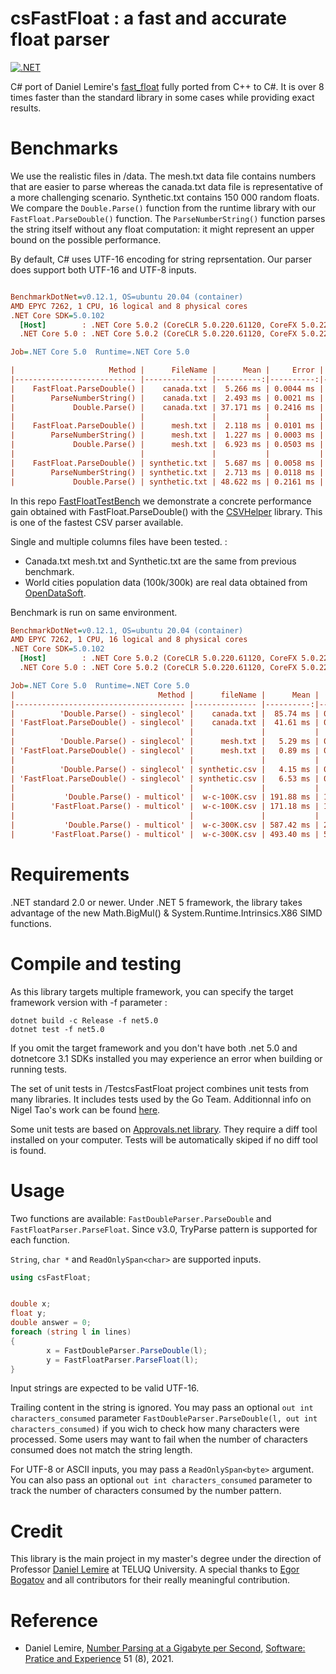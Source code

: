 # csFastFloat : a fast and accurate float parser
[![.NET](https://github.com/CarlVerret/csFastFloat/actions/workflows/dotnet.yml/badge.svg)](https://github.com/CarlVerret/csFastFloat/actions/workflows/dotnet.yml)

C# port of Daniel Lemire's [fast_float](https://github.com/fastfloat/fast_float)  fully ported from C++ to C#. It is over 8 times faster than the standard library in some cases while providing exact results.  

# Benchmarks

We use the realistic files  in /data. The mesh.txt data file contains numbers that are easier to parse whereas the canada.txt data file is representative of a more challenging scenario. Synthetic.txt contains 150 000 random floats. We compare  the `Double.Parse()` function from the runtime library with our `FastFloat.ParseDouble()` function. The `ParseNumberString()` function parses the string itself without any float computation: it might represent an upper bound on the possible performance. 

By default, C# uses UTF-16 encoding for string reprsentation.  Our parser does support both UTF-16 and UTF-8 inputs.


``` ini

BenchmarkDotNet=v0.12.1, OS=ubuntu 20.04 (container)
AMD EPYC 7262, 1 CPU, 16 logical and 8 physical cores
.NET Core SDK=5.0.102
  [Host]        : .NET Core 5.0.2 (CoreCLR 5.0.220.61120, CoreFX 5.0.220.61120), X64 RyuJIT
  .NET Core 5.0 : .NET Core 5.0.2 (CoreCLR 5.0.220.61120, CoreFX 5.0.220.61120), X64 RyuJIT

Job=.NET Core 5.0  Runtime=.NET Core 5.0

|                     Method |      FileName |      Mean |     Error |    StdDev |       Min | Ratio | MFloat/s |     MB/s |
|--------------------------- |-------------- |----------:|----------:|----------:|----------:|------:|---------:|---------:|
|    FastFloat.ParseDouble() |    canada.txt |  5.266 ms | 0.0044 ms | 0.0042 ms |  5.257 ms |  0.14 |    21.14 |   397.18 | 
|        ParseNumberString() |    canada.txt |  2.493 ms | 0.0021 ms | 0.0020 ms |  2.490 ms |  0.07 |    44.64 |   838.71 |
|             Double.Parse() |    canada.txt | 37.171 ms | 0.2416 ms | 0.2141 ms | 36.911 ms |  1.00 |     3.01 |    56.57 |
|                            |               |           |           |           |           |       |          |          |
|    FastFloat.ParseDouble() |      mesh.txt |  2.118 ms | 0.0101 ms | 0.0094 ms |  2.101 ms |  0.31 |    34.75 |   295.09 |  
|        ParseNumberString() |      mesh.txt |  1.227 ms | 0.0003 ms | 0.0003 ms |  1.227 ms |  0.18 |    59.53 |   505.44 |
|             Double.Parse() |      mesh.txt |  6.923 ms | 0.0503 ms | 0.0470 ms |  6.800 ms |  1.00 |    10.74 |    91.18 |
|                            |               |           |           |           |           |       |          |          |
|    FastFloat.ParseDouble() | synthetic.txt |  5.687 ms | 0.0058 ms | 0.0048 ms |  5.677 ms |  0.12 |    26.42 |   522.97 |
|        ParseNumberString() | synthetic.txt |  2.713 ms | 0.0118 ms | 0.0104 ms |  2.701 ms |  0.06 |    55.54 |  1099.39 |
|             Double.Parse() | synthetic.txt | 48.622 ms | 0.2161 ms | 0.2022 ms | 48.324 ms |  1.00 |     3.10 |    61.44 |
```

In this repo [FastFloatTestBench](https://github.com/CarlVerret/FastFloatTestBench) we demonstrate a concrete performance gain obtained with FastFloat.ParseDouble() with the [CSVHelper](https://github.com/JoshClose/CsvHelper) library.  This is one of the fastest CSV parser available.

Single and multiple columns files have been tested. :
- Canada.txt mesh.txt and Synthetic.txt are the same from previous benchmark.
- World cities population data (100k/300k) are real data obtained from [OpenDataSoft](https://public.opendatasoft.com/explore/dataset/worldcitiespop).

Benchmark is run on same environment.


``` ini
BenchmarkDotNet=v0.12.1, OS=ubuntu 20.04 (container)
AMD EPYC 7262, 1 CPU, 16 logical and 8 physical cores
.NET Core SDK=5.0.102
  [Host]        : .NET Core 5.0.2 (CoreCLR 5.0.220.61120, CoreFX 5.0.220.61120), X64 RyuJIT
  .NET Core 5.0 : .NET Core 5.0.2 (CoreCLR 5.0.220.61120, CoreFX 5.0.220.61120), X64 RyuJIT

Job=.NET Core 5.0  Runtime=.NET Core 5.0
|                                Method |      fileName |      Mean |    Error |   StdDev |       Min | Ratio | MFloat/s |
|-------------------------------------- |-------------- |----------:|---------:|---------:|----------:|------:| --------:|
|          'Double.Parse() - singlecol' |    canada.txt |  85.74 ms | 0.361 ms | 0.320 ms |  85.08 ms |  1.00 |     1.31 |
| 'FastFloat.ParseDouble() - singlecol' |    canada.txt |  41.61 ms | 0.161 ms | 0.150 ms |  41.34 ms |  0.49 |     2.69 |
|                                       |               |           |          |          |           |       |          |
|          'Double.Parse() - singlecol' |      mesh.txt |   5.29 ms | 0.252 ms | 0.236 ms |  34.91 ms |  1.00 |     2.09 |
| 'FastFloat.ParseDouble() - singlecol' |      mesh.txt |   0.89 ms | 0.177 ms | 0.166 ms |  20.64 ms |  0.59 |     3.54 |
|                                       |               |           |          |          |           |       |          |
|          'Double.Parse() - singlecol' | synthetic.csv |   4.15 ms | 0.760 ms | 0.673 ms | 113.23 ms |  1.00 |     1.32 |
| 'FastFloat.ParseDouble() - singlecol' | synthetic.csv |   6.53 ms | 0.403 ms | 0.377 ms |  55.85 ms |  0.49 |     2.69 |
|                                       |               |           |          |          |           |       |          |
|           'Double.Parse() - multicol' |  w-c-100K.csv | 191.88 ms | 1.811 ms | 1.694 ms | 189.68 ms |  1.00 |     1.05 |
|        'FastFloat.Parse() - multicol' |  w-c-100K.csv | 171.18 ms | 1.386 ms | 1.082 ms | 168.70 ms |  0.89 |     1.19 |
|                                       |               |           |          |          |           |       |          |
|           'Double.Parse() - multicol' |  w-c-300K.csv | 587.42 ms | 2.435 ms | 2.277 ms | 582.98 ms |  1.00 |     1.03 |
|        'FastFloat.Parse() - multicol' |  w-c-300K.csv | 493.40 ms | 5.625 ms | 4.697 ms | 487.38 ms |  0.84 |     1.23 |

```



# Requirements

.NET standard 2.0 or newer. Under .NET 5 framework, the library takes advantage of the new Math.BigMul() & System.Runtime.Intrinsics.X86 SIMD functions.

# Compile and testing

As this library targets multiple framework, you can specify the target framework version with -f parameter :

``` command line
dotnet build -c Release -f net5.0
dotnet test -f net5.0

```
If you omit the target framework and you don't have both .net 5.0 and dotnetcore 3.1 SDKs installed you may experience an error when building or running tests.

The set of unit tests in /TestcsFastFloat project combines unit tests from many libraries.  It includes tests used by the Go Team.
Additionnal info on Nigel Tao's work can be found [here](https://nigeltao.github.io/blog/2020/eisel-lemire.html#testing).

Some unit tests are based on [Approvals.net library](https://github.com/approvals/ApprovalTests.Net).  They require a diff tool installed on your computer.  Tests will be automatically skiped if no diff tool is found.


# Usage

Two functions are available: `FastDoubleParser.ParseDouble` and `FastFloatParser.ParseFloat`. Since v3.0, TryParse pattern is supported for each function.

`String`, `char *`  and `ReadOnlySpan<char>` are supported inputs.

```C#
using csFastFloat;


double x;
float y;
double answer = 0;
foreach (string l in lines)
{
        x = FastDoubleParser.ParseDouble(l);
        y = FastFloatParser.ParseFloat(l);
}
```

Input strings are expected to be valid UTF-16.

Trailing content in the string is ignored.  You may pass an optional `out int characters_consumed` parameter
`FastDoubleParser.ParseDouble(l, out int characters_consumed)` if you wich to check how many characters were processed. Some users may want to fail when the number of characters consumed does not match the string length.


For UTF-8 or ASCII inputs, you may pass a `ReadOnlySpan<byte>` argument. You can also pass
an optional `out int characters_consumed` parameter to track the number of characters consumed
by the number pattern.




# Credit
This library is the main project in my master's degree under the direction of Professor [Daniel Lemire](https://github.com/lemire) at TELUQ University.
A special thanks to [Egor Bogatov](https://github.com/EgorBo) and all contributors for their really meaningful contribution.

# Reference

- Daniel Lemire, [Number Parsing at a Gigabyte per Second](https://arxiv.org/abs/2101.11408), [Software: Pratice and Experience](https://onlinelibrary.wiley.com/doi/10.1002/spe.2984) 51 (8), 2021.
